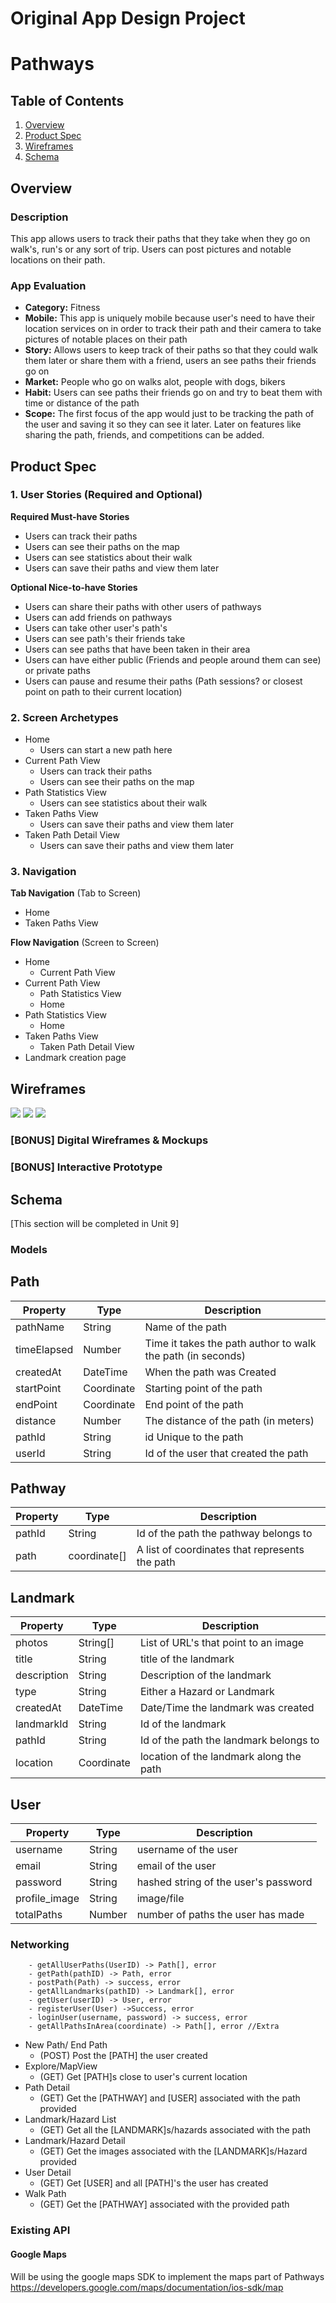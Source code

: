 Original App Design Project
===

# Pathways

## Table of Contents
1. [Overview](#Overview)
1. [Product Spec](#Product-Spec)
1. [Wireframes](#Wireframes)
2. [Schema](#Schema)

## Overview
### Description
This app allows users to track their paths that they take when they go on walk's, run's or any sort of trip. Users can post pictures and notable locations on their path.

### App Evaluation
- **Category:** Fitness
- **Mobile:** This app is uniquely mobile because user's need to have their location services on in order to track their path and their camera to take pictures of notable places on their path
- **Story:** Allows users to keep track of their paths so that they could walk them later or share them with a friend, users an see paths their friends go on
- **Market:** People who go on walks alot, people with dogs, bikers
- **Habit:** Users can see paths their friends go on and try to beat them with time or distance of the path
- **Scope:** The first focus of the app would just to be tracking the path of the user and saving it so they can see it later. Later on features like sharing the path, friends, and competitions can be added.

## Product Spec

### 1. User Stories (Required and Optional)

**Required Must-have Stories**

* Users can track their paths
* Users can see their paths on the map
* Users can see statistics about their walk
* Users can save their paths and view them later

**Optional Nice-to-have Stories**

* Users can share their paths with other users of pathways
* Users can add friends on pathways
* Users can take other user's path's
* Users can see path's their friends take
* Users can see paths that have been taken in their area
* Users can have either public (Friends and people around them can see) or private paths 
* Users can pause and resume their paths (Path sessions? or closest point on path to their current location)

### 2. Screen Archetypes
* Home
   * Users can start a new path here 
* Current Path View
   * Users can track their paths
   * Users can see their paths on the map
* Path Statistics View
   * Users can see statistics about their walk
* Taken Paths View
   * Users can save their paths and view them later
* Taken Path Detail View
   * Users can save their paths and view them later



### 3. Navigation

**Tab Navigation** (Tab to Screen)

* Home
* Taken Paths View

**Flow Navigation** (Screen to Screen)

* Home
   * Current Path View
* Current Path View
   * Path Statistics View
   * Home
* Path Statistics View
    * Home
* Taken Paths View
    * Taken Path Detail View
* Landmark creation page

## Wireframes
![](https://i.imgur.com/BvO5na1.jpg)
![](https://i.imgur.com/fARJric.jpg)
![](https://i.imgur.com/LaFzgEo.jpg)


### [BONUS] Digital Wireframes & Mockups

### [BONUS] Interactive Prototype

## Schema 
[This section will be completed in Unit 9]
### Models

## Path
| Property    | Type       | Description                                                 |
| ----------- | ---------- | ----------------------------------------------------------- |
| pathName    | String     | Name of the path                                            |
| timeElapsed | Number     | Time it takes the path author to walk the path (in seconds) |
| createdAt   | DateTime   | When the path was Created                                   |
| startPoint  | Coordinate | Starting point of the path                                  |
| endPoint    | Coordinate | End point of the path                                       |
| distance    | Number     | The distance of the path (in meters)                        |
| pathId      | String     | id Unique to the path                                       |
| userId      | String     | Id of the user that created the path                        |

## Pathway
| Property | Type         | Description                                    |
| -------- | ------------ | ---------------------------------------------- |
| pathId   | String       | Id of the path the pathway belongs to          |
| path     | coordinate[] | A list of coordinates that represents the path |

## Landmark
| Property    | Type       | Description                             |
| ----------- | ---------- | --------------------------------------- |
| photos      | String[]   | List of URL's that point to an image    |
| title       | String     | title of the landmark                   |
| description | String     | Description of the landmark             |
| type        | String     | Either a Hazard or Landmark             |
| createdAt   | DateTime   | Date/Time the landmark was created      |
| landmarkId  | String     | Id of the landmark                      |
| pathId      | String     | Id of the path the landmark belongs to  |
| location    | Coordinate | location of the landmark along the path |

## User
| Property      | Type   | Description                          |
| ------------- | ------ | ------------------------------------ |
| username      | String | username of the user                 |
| email         | String | email of the user                    |
| password      | String | hashed string of the user's password |
| profile_image | String | image/file                           |
| totalPaths    | Number | number of paths the user has made    |

### Networking

        - getAllUserPaths(UserID) -> Path[], error
        - getPath(pathID) -> Path, error
        - postPath(Path) -> success, error
        - getAllLandmarks(pathID) -> Landmark[], error 
        - getUser(userID) -> User, error
        - registerUser(User) ->Success, error
        - loginUser(username, password) -> success, error
        - getAllPathsInArea(coordinate) -> Path[], error //Extra
        
- New Path/ End Path
    - (POST) Post the [PATH] the user created
- Explore/MapView
    - (GET) Get [PATH]s close to user's current location 
- Path Detail
    - (GET) Get the [PATHWAY] and [USER] associated with the path provided
- Landmark/Hazard List
    - (GET) Get all the [LANDMARK]s/hazards associated with the path
- Landmark/Hazard Detail
    - (GET) Get the images associated with the [LANDMARK]s/Hazard provided
- User Detail
    - (GET) Get [USER] and all [PATH]'s the user has created
- Walk Path
    - (GET) Get the [PATHWAY] associated with the provided path
### Existing API
#### Google Maps
Will be using the google maps SDK to implement the maps part of Pathways
https://developers.google.com/maps/documentation/ios-sdk/map
